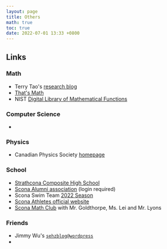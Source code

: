 ```yaml
---
layout: page
title: Others
math: true
toc: true
date: 2022-07-01 13:33 +0800
---
```


## Links

### Math
- Terry Tao's [research blog](https://terrytao.wordpress.com/)
- [That's Math](https://thatsmaths.com/)
- NIST [Digital Library of Mathematical Functions](dlmf.nist.gov/)

### Computer Science
- 

### Physics
- Canadian Physics Society [homepage](https://www.canphysoc.org/)

### School
- [Strathcona Composite High School](https://strathcona.epsb.ca/)
- [Scona Alumni association](https://sconaalumni.com/) (login required)
- Scona Swim Team [2022 Season](https://sites.google.com/view/scona-swim-team/home)
- [Scona Athletes official website](https://sites.google.com/share.epsb.ca/sconaathletics/home)
- [Scona Math Club](https://sconamathclub.blogspot.com/) with Mr. Goldthorpe, Ms. Lei and Mr. Lyons

### Friends
- Jimmy Wu's [`sehzblog@wordpress`](https://sehzblog.wordpress.com)
- 
